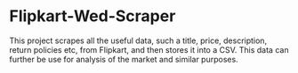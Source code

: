 # Flipkart-Wed-Scraper
This project scrapes all the useful data, such a title, price, description, return policies etc, from Flipkart, and then stores it into a CSV. This data can further be use for analysis of the market and similar purposes.
